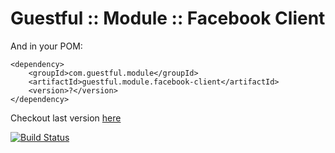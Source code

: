 Guestful :: Module :: Facebook Client
=====================================

And in your POM:

```
<dependency>
    <groupId>com.guestful.module</groupId>
    <artifactId>guestful.module.facebook-client</artifactId>
    <version>?</version>
</dependency>
```

Checkout last version [here](https://bintray.com/guestful/maven/guestful.module.facebook-client/view)

[![Build Status](https://drone.io/github.com/guestful/module.facebook-client/status.png)](https://drone.io/github.com/guestful/module.facebook-client/latest)

